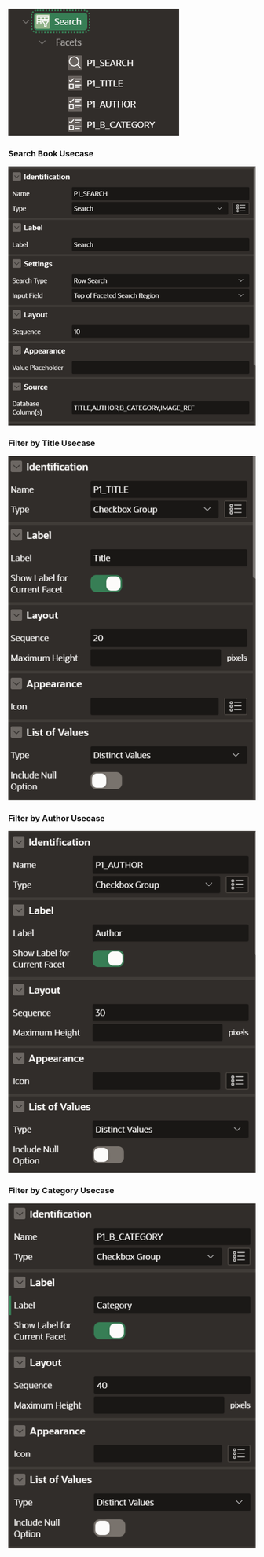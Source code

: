 ![Alt text](../../../apex/home-config-1.png)

<h3>Search Book Usecase</h3>

![Alt text](../../../apex/home-config-2.png)

<h3>Filter by Title Usecase</h3>

![Alt text](../../../apex/home-config-3.png)

<h3>Filter by Author Usecase</h3>

![Alt text](../../../apex/home-config-4.png)

<h3>Filter by Category Usecase</h3>

![Alt text](../../../apex/home-config-5.png)